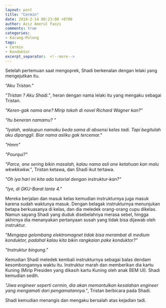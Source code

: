 ```yaml
---
layout: post
title: "Cermin"
date: 2018-2-14 00:23:00 +0700
author: Aziz Amerul Faozi
comments: true
categories: 
- Kacang-Polong
tags:
- Cermin
- Konduktor
excerpt_separator:  <!--more-->
---
```

Setelah pertemuan saat mengoprek, Shadi berkenalan dengan lelaki yang mengejutkan itu. 

*"Aku Tristan."*

*"Tristan ? Aku Shadi."*, heran dengan nama lelaki itu yang mengaku sebagai Tristan.

*"Keren-gak nama ane? Mirip tokoh di novel Richard Wagner kan?"*

*"Itu beneran namamu? "*

*"Iyalah, walaupun namaku beda sama di absensi kelas tadi. Tapi begitulah aku dipanggil. Biar nama asliku gak tercemar."*

*"Hmm"*

*"Pourqui?"*

*"Parce, ane sering bikin masalah, kalau nama asli ane ketahuan kan malu wkwkkwkw."*, Tristan ketawa, dan Shadi ikut tertawa. 

*"Oh iya hari ini kita ada tutorial dengan instruktur-kan?"*

*"Iye, di GKU-Barat lante 4."*

Mereka berjalan dan masuk kelas kemudian instrukturnya juga masuk karena sudah waktunya masuk. Dengan belagak instrukturnya menunjukan betapa berkuasanya di kelas, dan dia meledek orang-orang cupu dikelas. Namun sayang Shadi yang duduk disebelahnya merasa sebel, hingga akhirnya dia menanyakan pertanyaan susah yang tidak bisa dijawab oleh instruktur.

*"Mengapa gelombang elektromagnet tidak bisa merambat di medium konduktor, padahal kalau kita bikin rangkaian pake konduktor?"*

*"Instruktur bingung."*

Kemudian Shadi meledek kembali instrukturnya sebagai balas dendam kesombongannya waktu itu. Instruktur marah dan memberikan dia kartu Kuning (Mirip Presiden yang dikasih kartu Kuning oleh anak BEM UI). Shadi kemudian sedih.

*"Jiwa engineer seperti cermin, dia akan memantulkan kesalahan engineer yang mengamati dari pengamatannya."*, Tristan berbicara pada Shadi.

Shadi kemudian menangis dan mengaku bersalah atas kejadian tadi.
 

